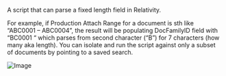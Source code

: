 A script that can parse a fixed length field in Relativity.

For example, if Production Attach Range for a document is sth like “ABC0001 – ABC0004”, the result will be populating DocFamilyID field with “BC0001 “ which parses from second character (“B”) for 7 characters (how many aka length).
You can isolate and run the script against only a subset of documents by pointing to a saved search.

![Image](https://cloud.githubusercontent.com/assets/3833946/11601573/105a5daa-9aa2-11e5-8ae6-1f763b0dc024.PNG)
